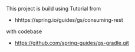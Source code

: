 This project is build using Tutorial from

- hhttps://spring.io/guides/gs/consuming-rest

with codebase
- https://github.com/spring-guides/gs-gradle.git
